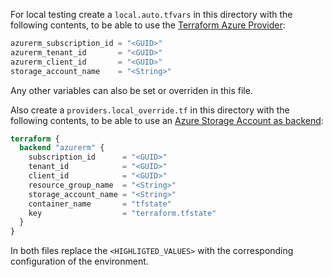 For local testing create a `local.auto.tfvars` in this directory with the following contents, to be able to use the [Terraform Azure Provider](https://registry.terraform.io/providers/tfproviders/azurerm/latest/docs):

```tf
azurerm_subscription_id = "<GUID>"
azurerm_tenant_id       = "<GUID>"
azurerm_client_id       = "<GUID>"
storage_account_name    = "<String>"
```

Any other variables can also be set or overriden in this file.

Also create a `providers.local_override.tf` in this directory with the following contents, to be able to use an [Azure Storage Account as backend](https://developer.hashicorp.com/terraform/language/settings/backends/azurerm):

```tf
terraform {
  backend "azurerm" {
    subscription_id      = "<GUID>"
    tenant_id            = "<GUID>"
    client_id            = "<GUID>"
    resource_group_name  = "<String>"
    storage_account_name = "<String>"
    container_name       = "tfstate"
    key                  = "terraform.tfstate"
  }
}
```


In both files replace the `<HIGHLIGTED_VALUES>` with the corresponding configuration of the environment.
